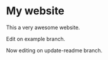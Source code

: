 # My website

This a very awesome website. 

Edit on example branch. 

Now editing on update-readme branch. 
